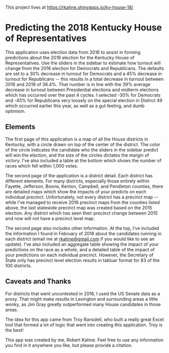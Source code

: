 This project lives at https://rkahne.shinyapps.io/ky-house-18/

# Predicting the 2018 Kentucky House of Representatives

This application uses election data from 2016 to assist in forming predictions about the 2018 election for the Kentucky House of Representatives.  Use the sliders in the sidebar to estimate how turnout will change from the 2016 election for Democrats and Republicans.  The defaults are set to a 30% decrease in turnout for Democrats and a 45% decrease in turnout for Republicans -- this results in a total decrease in turnout between 2016 and 2018 of 38.4%.  That number is in line with the 39% average decrease in turnout between Presidential elections and midterm elections which has occurred over the past 4 cycles.  I selected -30% for Democrats and -45% for Republicans very loosely on the special election in District 49 which occurred earlier this year, as well as a gut feeling, and dumb optimism.

## Elements

The first page of this application is a map of all the House districts in Kentucky, with a circle drawn on top of the center of the district.  The color of the circle indicates the candidate who the sliders in the sidebar predict will win the election, and the size of the circles dictates the margin of victory.  I’ve also included a table at the bottom which shows the number of races which fell within 1,000 votes.

The second page of the application is a district detail.  Each district has different elements.  For many districts, especially those entirely within Fayette, Jefferson, Boone, Kenton, Campbell, and Pendleton counties, there are detailed maps which show the impacts of your predicts on each individual precinct.  Unfortunately, not every district has a precinct map -- while I’ve managed to receive 2016 precinct maps from the counties listed above, the last statewide precinct map was created based on the 2015 election.  Any district which has seen their precinct change between 2015 and now will not have a precinct level map.

The second page also includes other information.  At the top, I’ve included the information I found in February of 2018 about the candidates running in each district (email me at rkahne@gmail.com if you would like to see an update).  I’ve also included an aggregate table showing the impact of your predictions on the race as a whole, and a detailed table of the impact of your predictions on each individual precinct.  However, the Secretary of State only has precinct level election results in tabluar format for 83 of the 100 districts.

## Caveats and Thanks

For districts that went uncontested in 2016, I used the US Senate data as a proxy.  That might make results in Lexington and surrounding areas a little wonky, as Jim Gray greatly outperformed many House candidates in those areas.

The idea for this app came from Troy Ransdell, who built a really great Excel tool that formed a lot of logic that went into creating this application.  Troy is the best!

This app was created by me, Robert Kahne.  Feel free to use any information you find in it anywhere you like, but please provide a citation.
    